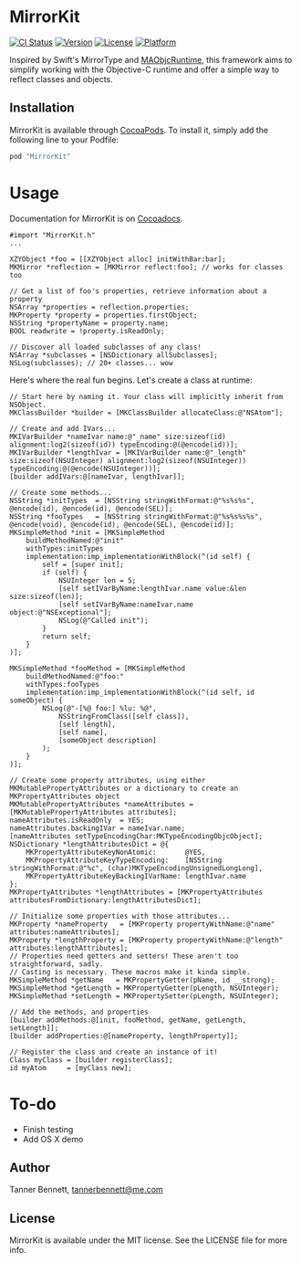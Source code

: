 # MirrorKit

[![CI Status](http://img.shields.io/travis/ThePantsThief/MirrorKit.svg?style=flat)](https://travis-ci.org/ThePantsThief/MirrorKit)
[![Version](https://img.shields.io/cocoapods/v/MirrorKit.svg?style=flat)](http://cocoapods.org/pods/MirrorKit)
[![License](https://img.shields.io/cocoapods/l/MirrorKit.svg?style=flat)](http://cocoapods.org/pods/MirrorKit)
[![Platform](https://img.shields.io/cocoapods/p/MirrorKit.svg?style=flat)](http://cocoapods.org/pods/MirrorKit)

Inspired by Swift's MirrorType and [MAObjcRuntime](https://github.com/mikeash/MAObjCRuntime), this framework aims to simplify working with the Objective-C runtime and offer a simple way to reflect classes and objects.

## Installation

MirrorKit is available through [CocoaPods](http://cocoapods.org). To install
it, simply add the following line to your Podfile:

```ruby
pod "MirrorKit"
```

# Usage

Documentation for MirrorKit is on [Cocoadocs](http://cocoadocs.org/docsets/MirrorKit/1.0.0/Classes/MKMirror.html).

``` objc
#import "MirrorKit.h"
...

XZYObject *foo = [[XZYObject alloc] initWithBar:bar];
MKMirror *reflection = [MKMirror reflect:foo]; // works for classes too

// Get a list of foo's properties, retrieve information about a property
NSArray *properties = reflection.properties;
MKProperty *property = properties.firstObject;
NSString *propertyName = property.name;
BOOL readwrite = !property.isReadOnly;

// Discover all loaded subclasses of any class!
NSArray *subclasses = [NSDictionary allSubclasses];
NSLog(subclasses); // 20+ classes... wow
```

Here's where the real fun begins. Let's create a class at runtime:

``` objc
// Start here by naming it. Your class will implicitly inherit from NSObject.
MKClassBuilder *builder = [MKClassBuilder allocateClass:@"NSAtom"];

// Create and add IVars...
MKIVarBuilder *nameIvar name:@"_name" size:sizeof(id) alignment:log2(sizeof(id)) typeEncoding:@(@encode(id))];
MKIVarBuilder *lengthIvar = [MKIVarBuilder name:@"_length" size:sizeof(NSUInteger) alignment:log2(sizeof(NSUInteger)) typeEncoding:@(@encode(NSUInteger))];
[builder addIVars:@[nameIvar, lengthIvar]];

// Create some methods...
NSString *initTypes  = [NSString stringWithFormat:@"%s%s%s", @encode(id), @encode(id), @encode(SEL)];
NSString *fooTypes   = [NSString stringWithFormat:@"%s%s%s%s", @encode(void), @encode(id), @encode(SEL), @encode(id)];
MKSimpleMethod *init = [MKSimpleMethod
    buildMethodNamed:@"init"
    withTypes:initTypes
    implementation:imp_implementationWithBlock(^(id self) {
        self = [super init];
        if (self) {
            NSUInteger len = 5;
            [self setIVarByName:lengthIvar.name value:&len size:sizeof(len)];
            [self setIVarByName:nameIvar.name object:@"NSExceptional"];
            NSLog(@"Called init");
        }
        return self;
    }
)];

MKSimpleMethod *fooMethod = [MKSimpleMethod
    buildMethodNamed:@"foo:"
    withTypes:fooTypes
    implementation:imp_implementationWithBlock(^(id self, id someObject) {
        NSLog(@"-[%@ foo:] %lu: %@",
            NSStringFromClass([self class]),
            [self length],
            [self name], 
            [someObject description]
        );
    }
)];

// Create some property attributes, using either MKMutablePropertyAttributes or a dictionary to create an MKPropertyAttributes object
MKMutablePropertyAttributes *nameAttributes = [MKMutablePropertyAttributes attributes];
nameAttributes.isReadOnly  = YES;
nameAttributes.backingIVar = nameIvar.name;
[nameAttributes setTypeEncodingChar:MKTypeEncodingObjcObject];
NSDictionary *lengthAttributesDict = @{
    MKPropertyAttributeKeyNonAtomic:       @YES,
    MKPropertyAttributeKeyTypeEncoding:    [NSString stringWithFormat:@"%c", (char)MKTypeEncodingUnsignedLongLong],
    MKPropertyAttributeKeyBackingIVarName: lengthIvar.name
};
MKPropertyAttributes *lengthAttributes = [MKPropertyAttributes attributesFromDictionary:lengthAttributesDict];

// Initialize some properties with those attributes...
MKProperty *nameProperty   = [MKProperty propertyWithName:@"name" attributes:nameAttributes];
MKProperty *lengthProperty = [MKProperty propertyWithName:@"length" attributes:lengthAttributes];
// Properties need getters and setters! These aren't too straightforward, sadly.
// Casting is necessary. These macros make it kinda simple.
MKSimpleMethod *getName   = MKPropertyGetter(pName, id __strong);
MKSimpleMethod *getLength = MKPropertyGetter(pLength, NSUInteger);
MKSimpleMethod *setLength = MKPropertySetter(pLength, NSUInteger);

// Add the methods, and properties
[builder addMethods:@[init, fooMethod, getName, getLength, setLength]];
[builder addProperties:@[nameProperty, lengthProperty]];

// Register the class and create an instance of it!
Class myClass = [builder registerClass];
id myAtom     = [myClass new];
```

# To-do

- Finish testing
- Add OS X demo

## Author

Tanner Bennett, tannerbennett@me.com

## License

MirrorKit is available under the MIT license. See the LICENSE file for more info.
